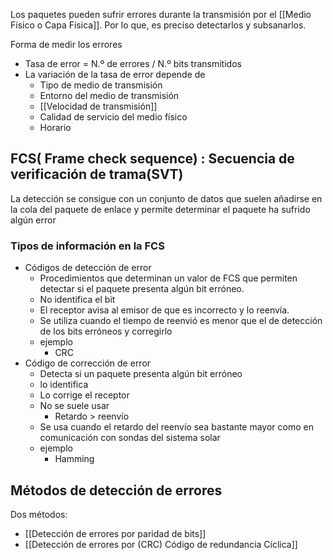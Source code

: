 Los paquetes pueden sufrir errores durante la transmisión por el [[Medio Físico o Capa Física]]. Por lo que, es preciso detectarlos y subsanarlos.

Forma de medir los errores 
- Tasa de error = N.º de errores / N.º bits transmitidos
- La variación de la tasa de error depende de
	-  Tipo de medio de transmisión
	- Entorno del medio de transmisión
	- [[Velocidad de transmisión]]
	- Calidad de servicio del medio físico
	- Horario 

## FCS( Frame check sequence) : Secuencia de verificación de trama(SVT)

La detección se consigue con un conjunto de datos que suelen añadirse en la cola del paquete de enlace y permite determinar el paquete ha sufrido algún error

### Tipos de información en la FCS
- Códigos de detección de error 
	- Procedimientos que determinan un valor de FCS que permiten detectar si el paquete presenta algún bit erróneo. 
	- No identifica el bit 
	- El receptor avisa al emisor de que es incorrecto y lo reenvía.
	- Se utiliza cuando el tiempo de reenvió es menor que el de detección de los bits erróneos y corregirlo
	- ejemplo
		- CRC
- Código de corrección de error
	- Detecta si un paquete presenta algún bit erróneo
	- lo identifica 
	- Lo corrige el receptor 
	- No se suele usar 
		- Retardo > reenvío
	- Se usa cuando el retardo del reenvío sea bastante mayor como en comunicación con sondas del sistema solar 
	- ejemplo 
		- Hamming


## Métodos de detección de errores

Dos métodos:
- [[Detección de errores por paridad de bits]]
- [[Detección de errores por (CRC) Código de redundancia Cíclica]]
